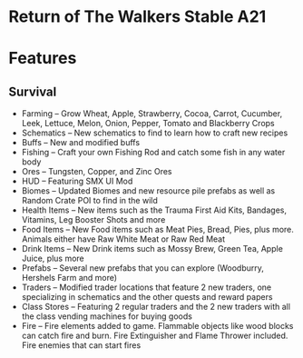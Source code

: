 # Return of The Walkers Stable A21

# Features

## Survival

  - Farming – Grow Wheat, Apple, Strawberry, Cocoa, Carrot, Cucumber, Leek, Lettuce, Melon, Onion, Pepper, Tomato and Blackberry Crops
  - Schematics – New schematics to find to learn how to craft new recipes
  - Buffs – New and modified buffs
  - Fishing – Craft your own Fishing Rod and catch some fish in any water body
  - Ores – Tungsten, Copper, and Zinc Ores
  - HUD – Featuring SMX UI Mod
  - Biomes – Updated Biomes and new resource pile prefabs as well as Random Crate POI to find in the wild
  - Health Items – New items such as the Trauma First Aid Kits, Bandages, Vitamins, Leg Booster Shots and more
  - Food Items – New Food items such as Meat Pies, Bread, Pies, plus more. Animals either have Raw White Meat or Raw Red Meat
  - Drink Items – New Drink items such as Mossy Brew, Green Tea, Apple Juice, plus more
  - Prefabs – Several new prefabs that you can explore (Woodburry, Hershels Farm and more)
  - Traders – Modified trader locations that feature 2 new traders, one specializing in schematics and the other quests and reward papers
  - Class Stores – Featuring 2 regular traders and the 2 new traders with all the class vending machines for buying goods
  - Fire – Fire elements added to game. Flammable objects like wood blocks can catch fire and burn. Fire Extinguisher and Flame Thrower included. Fire enemies that can start fires
